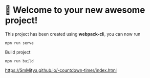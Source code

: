 # 🚀 Welcome to your new awesome project!

This project has been created using **webpack-cli**, you can now run

```
npm run serve
```

Build project
```
npm run build
```
https://SmMitya.github.io/-countdown-timer/index.html
